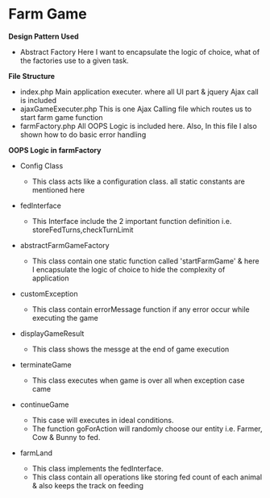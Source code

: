 # Farm Game

**Design Pattern Used**

  -  Abstract Factory
      Here I  want to encapsulate the logic of choice, what of the factories use to a given task.

**File Structure**

  - index.php
 	Main application executer. where all UI part & jquery Ajax call is included
 - ajaxGameExecuter.php
    This is one Ajax Calling file which routes us to start farm game function
 - farmFactory.php
    All OOPS Logic is included here. Also, In this file I also shown how to do basic error handling


**OOPS Logic in farmFactory**

 - Config Class
      - This class acts like a configuration class. all static constants are mentioned here

 - fedInterface
      - This Interface include the 2 important function definition i.e. storeFedTurns,checkTurnLimit

 - abstractFarmGameFactory
      - This class contain one static function called 'startFarmGame' & here I encapsulate the logic of choice to hide the complexity of application

 - customException
      - This class contain errorMessage function if any error occur while executing the game

 - displayGameResult
      - This class shows the messge at the end of game execution

 - terminateGame
      - This class executes when game is over all when exception case came

 - continueGame
      - This case will executes in ideal conditions.
      - The function goForAction will randomly choose our entity i.e. Farmer, Cow & Bunny to fed.                    
	  
 - farmLand
     - This class implements the fedInterface.
     - This class contain all operations like storing fed count of each animal & also keeps the track on feeding
